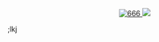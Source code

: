<p align="center">
  <a href="http://wwwwwwwww.jodi.org/" target="_blank">
  <img src="https://media.giphy.com/media/26qwKdzqFzrDotMenv/giphy.gif" alt="666"/>
  <img src="https://hits.seeyoufarm.com/api/count/incr/badge.svg?url=https%3A%2F%2Fgithub.com%2Fmot3xi&count_bg=%23FF0071&title_bg=%23000000&icon=nutanix.svg&icon_color=%23E7E7E7&title=hits&edge_flat=false">
  </a>
</p>

;lkj
